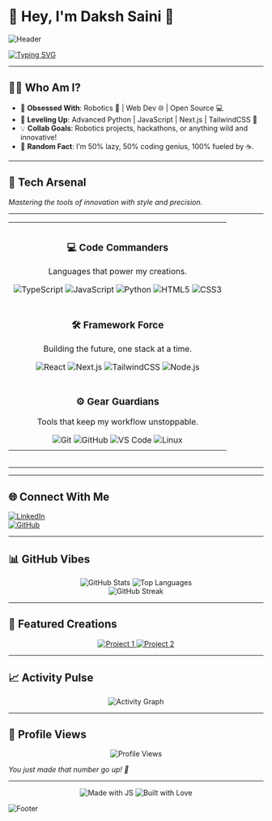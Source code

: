  # 👋 Hey, I'm **Daksh Saini** 🚀  

![Header](https://capsule-render.vercel.app/api?type=waving&color=gradient&height=200&section=header&text=Daksh%20Saini&fontSize=60&animation=fadeIn)

[![Typing SVG](https://readme-typing-svg.demolab.com?font=JetBrains+Mono&size=20&duration=3500&pause=1000&color=00DDEB&width=450&lines=Robotics+%26+Web+Dev+Wizard;Open+Source+Evangelist;Turning+Coffee+into+Code)](https://git.io/typing-svg)

--- 

## 🧑‍💻 **Who Am I?**  
- 🔭 **Obsessed With**: Robotics 🤖 | Web Dev 🌐 | Open Source 💻   
- 🌱 **Leveling Up**: Advanced Python | JavaScript | Next.js | TailwindCSS 🐍  
- 💡 **Collab Goals**: Robotics projects, hackathons, or anything wild and innovative!  
- 🎯 **Random Fact**: I’m 50% lazy, 50% coding genius, 100% fueled by ☕.  

---

## 🚀 **Tech Arsenal**  
*Mastering the tools of innovation with style and precision.*  

---

<div align="center">
  <table width="100%" style="border-collapse: collapse; border: none;">
    <tr>
      <td align="center" style="border: none; padding: 10px;">
        <h3>💻 Code Commanders</h3>
        <p>Languages that power my creations.</p>
        <div>
          <img src="https://img.shields.io/badge/TypeScript-3178C6?style=flat-square&logo=typescript&logoColor=white&labelColor=2D2D2D" alt="TypeScript"/>
          <img src="https://img.shields.io/badge/JavaScript-F7DF1E?style=flat-square&logo=javascript&logoColor=black&labelColor=2D2D2D" alt="JavaScript"/>
          <img src="https://img.shields.io/badge/Python-3776AB?style=flat-square&logo=python&logoColor=white&labelColor=2D2D2D" alt="Python"/>
          <img src="https://img.shields.io/badge/HTML5-E34F26?style=flat-square&logo=html5&logoColor=white&labelColor=2D2D2D" alt="HTML5"/>
          <img src="https://img.shields.io/badge/CSS3-1572B6?style=flat-square&logo=css3&logoColor=white&labelColor=2D2D2D" alt="CSS3"/>
        </div>
      </td>
    </tr>
    <tr>
      <td align="center" style="border: none; padding: 10px;">
        <h3>🛠️ Framework Force</h3>
        <p>Building the future, one stack at a time.</p>
        <div>
          <img src="https://img.shields.io/badge/React-61DAFB?style=flat-square&logo=react&logoColor=black&labelColor=2D2D2D" alt="React"/>
          <img src="https://img.shields.io/badge/Next.js-000000?style=flat-square&logo=next.js&logoColor=white&labelColor=2D2D2D" alt="Next.js"/>
          <img src="https://img.shields.io/badge/TailwindCSS-06B6D4?style=flat-square&logo=tailwind-css&logoColor=white&labelColor=2D2D2D" alt="TailwindCSS"/>
          <img src="https://img.shields.io/badge/Node.js-339933?style=flat-square&logo=node.js&logoColor=white&labelColor=2D2D2D" alt="Node.js"/>
        </div>
      </td>
    </tr>
    <tr>
      <td align="center" style="border: none; padding: 10px;">
        <h3>⚙️ Gear Guardians</h3>
        <p>Tools that keep my workflow unstoppable.</p>
        <div>
          <img src="https://img.shields.io/badge/Git-F05032?style=flat-square&logo=git&logoColor=white&labelColor=2D2D2D" alt="Git"/>
          <img src="https://img.shields.io/badge/GitHub-181717?style=flat-square&logo=github&logoColor=white&labelColor=2D2D2D" alt="GitHub"/>
          <img src="https://img.shields.io/badge/VS%20Code-007ACC?style=flat-square&logo=visual-studio-code&logoColor=white&labelColor=2D2D2D" alt="VS Code"/>
          <img src="https://img.shields.io/badge/Linux-FCC624?style=flat-square&logo=linux&logoColor=black&labelColor=2D2D2D" alt="Linux"/>
        </div>
      </td>
    </tr>
  </table>
</div>

<!-- Subtle Divider -->
<div align="center">
  <img src="https://user-images.githubusercontent.com/73097560/115834477-dbab4500-a447-11eb-908a-139a6edaec5c.gif" width="100%" height="3"/>
</div> 



--- 

---

## 🌐 **Connect With Me**  
[<img src="https://img.shields.io/badge/LinkedIn-0A66C2?style=for-the-badge&logo=linkedin&logoColor=white" alt="LinkedIn"/>](https://www.linkedin.com/in/daksh-saini-70a68830a/)  
[<img src="https://img.shields.io/badge/GitHub-181717?style=for-the-badge&logo=github&logoColor=white" alt="GitHub"/>](https://github.com/mrgear111)  

---

## 📊 **GitHub Vibes**  
<div align="center">
  <img src="https://github-readme-stats.vercel.app/api?username=mrgear111&show_icons=true&theme=dracula&hide_border=true" alt="GitHub Stats"/>
  <img src="https://github-readme-stats.vercel.app/api/top-langs/?username=mrgear111&layout=compact&theme=dracula&hide_border=true" alt="Top Languages"/>
</div>

<div align="center">
  <img src="https://github-readme-streak-stats.herokuapp.com/?user=mrgear111&theme=dracula&hide_border=true" alt="GitHub Streak"/>
</div>

---

## 🌟 **Featured Creations**  
<div align="center">
  <a href="https://github.com/mrgear111/SkillFest">
    <img src="https://github-readme-stats.vercel.app/api/pin/?username=mrgear111&repo=project1&theme=dracula" alt="Project 1"/>
  </a>
  <a href="https://github.com/mrgear111/project2">
    <img src="https://github-readme-stats.vercel.app/api/pin/?username=mrgear111&repo=project2&theme=dracula" alt="Project 2"/>
  </a>
</div>

---

## 📈 **Activity Pulse**  
<div align="center">
  <img src="https://github-readme-activity-graph.vercel.app/graph?username=mrgear111&theme=dracula&hide_border=true" alt="Activity Graph"/>
</div>

---

## 👀 **Profile Views**  
<div align="center">
  <img src="https://komarev.com/ghpvc/?username=mrgear111&color=00DDEB&style=flat-square" alt="Profile Views"/>
</div>

*You just made that number go up! 🚀*

---

<div align="center">
  <img src="https://forthebadge.com/images/badges/made-with-javascript.svg" alt="Made with JS"/>
  <img src="https://forthebadge.com/images/badges/built-with-love.svg" alt="Built with Love"/>
</div>

![Footer](https://capsule-render.vercel.app/api?type=waving&color=gradient&height=100&section=footer)
